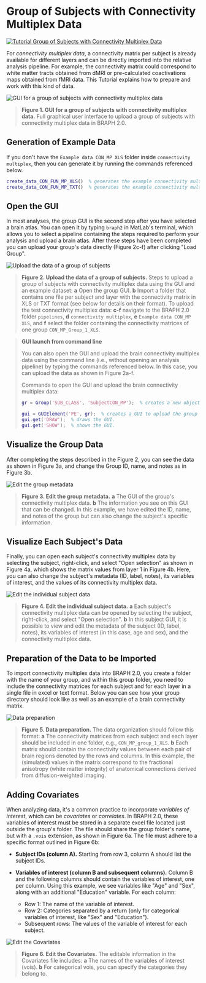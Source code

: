 # Group of Subjects with Connectivity Multiplex Data

[![Tutorial Group of Subjects with Connectivity Multiplex Data](https://img.shields.io/badge/PDF-Download-red?style=flat-square&logo=adobe-acrobat-reader)](tut_gr_con.pdf)

For *connectivity multiplex data*, a connectivity matrix per subject is already available for different layers and can be directly imported into the relative analysis pipeline. For example, the connectivity matrix could correspond to white matter tracts obtained from dMRI or pre-calculated coactivations maps obtained from fMRI data. This Tutorial explains how to prepare and work with this kind of data.

![GUI for a group of subjects with connectivity multiplex data](fig01.jpg)
> 
> **Figure 1. GUI for a group of subjects with connectivity multiplex data.**
> Full graphical user interface to upload a group of subjects with connectivity multiplex data in BRAPH 2.0.

## Generation of Example Data

If you don't have the `Example data CON_MP XLS` folder inside `connectivity multiplex`, then you can generate it by running the commands referenced below.

```matlab
create_data_CON_FUN_MP_XLS()  % generates the example connectivity multiplex XLS data folder.
create_data_CON_FUN_MP_TXT()  % generates the example connectivity multiplex TXT data folder.
```

## Open the GUI

In most analyses, the group GUI is the second step after you have selected a brain atlas. You can open it by typing `braph2` in MatLab's terminal, which allows you to select a pipeline containing the steps required to perform your analysis and upload a brain atlas. After these steps have been completed you can upload your group's data directly (Figure 2c-f) after clicking "Load Group". 

![Upload the data of a group of subjects](fig02.jpg)
> 
> **Figure 2. Upload the data of a group of subjects.**
> Steps to upload a group of subjects with connectivity multiplex data using the GUI and an example dataset:
> **a** Open the group GUI.
> **b** Import a folder that contains one file per subject and layer with the connectivity matrix in XLS or TXT format (see below for details on their format).
> To upload the test connectivity multiplex data:
> **c-f** navigate to the BRAPH 2.0 folder `pipelines`, **d** `connectivity multiplex`, **e** `Example data CON_MP XLS`, and **f** select the folder containing the connectivity matrices of one group `CON_MP_Group_1_XLS`.

> **GUI launch from command line**
>
> You can also open the GUI and upload the brain connectivity multiplex data using the command line (i.e., without opening an analysis pipeline) by typing the commands referenced below. In this case, you can upload the data as shown in Figure 2a-f.
> 
> Commands to open the GUI and upload the brain connectivity multiplex data:
> 
> ```matlab
> gr = Group('SUB_CLASS', 'SubjectCON_MP');  % creates a new object Group with subjects with connectivity multiplex data, i.e., SubjectCON_MP.
> 
> gui = GUIElement('PE', gr);  % creates a GUI to upload the group data.
> gui.get('DRAW');  % draws the GUI.
> gui.get('SHOW');  % shows the GUI.
> ```

## Visualize the Group Data

After completing the steps described in the Figure 2, you can see the data as shown in Figure 3a, and change the Group ID, name, and notes as in Figure 3b.

![Edit the group metadata](fig03.jpg)
> 
> **Figure 3. Edit the group metadata.** 
> **a** The GUI of the group's connectivity multiplex data.
> **b** The information you see on this GUI that can be changed. In this example, we have edited the ID, name, and notes of the group but can also change the subject's specific information.

## Visualize Each Subject's Data

Finally, you can open each subject's connectivity multiplex data by selecting the subject, right-click, and select "Open selection" as shown in Figure 4a, which shows the matrix values from layer 1  in Figure 4b. Here, you can also change the subject's metadata (ID, label, notes), its variables of interest, and the values of its connectivity multiplex data.

![Edit the individual subject data](fig04.jpg)
> 
> **Figure 4. Edit the individual subject data.** 
> **a** Each subject's connectivity multiplex data can be opened by selecting the subject, right-click, and select "Open selection".
> **b** In this subject GUI, it is possible to view and edit the metadata of the subject (ID, label, notes), its variables of interest (in this case, age and sex), and the connectivity multiplex data. 

## Preparation of the Data to be Imported

To import connectivity multiplex data into BRAPH 2.0, you create a folder with the name of your group, and within this group folder, you need to include the connectivity matrices for each subject and for each layer in a single file in excel or text format. Below you can see how your group directory should look like as well as an example of a brain connectivity matrix.

![Data preparation](fig05.jpg)
>
> **Figure 5. Data preparation.**
> The data organization should follow this format:
> **a** The connectivity matrices from each subject and each layer should be included in one folder, e.g., `CON_MP_group_1_XLS`.
> **b** Each matrix should contain the connectivity values between each pair of brain regions denoted by the rows and columns. In this example, the (simulated) values in the matrix correspond to the fractional anisotropy (white matter integrity) of anatomical connections derived from diffusion-weighted imaging.

## Adding Covariates

When analyzing data, it's a common practice to incorporate *variables of interest*, which can be *covariates* or *correlates*. In BRAPH 2.0, these variables of interest must be stored in a separate excel file located just outside the group's folder. The file should share the group folder's name, but with a `.vois` extension, as shown in Figure 6a. The file must adhere to a specific format outlined in Figure 6b:

- **Subject IDs (column A).** Starting from row 3, column A should list the subject IDs.
  
- **Variables of interest (column B and subsequent columns).** Column B and the following columns should contain the variables of interest, one per column. Using this example, we see variables like "Age" and "Sex", along with an additional "Education" variable. For each column:
  - Row 1: The name of the variable of interest.
  - Row 2: Categories separated by a return (only for categorical variables of interest, like "Sex" and "Education").
  - Subsequent rows: The values of the variable of interest for each subject.

![Edit the Covariates](fig06.jpg)
>
> **Figure 6. Edit the Covariates.**
> The editable information in the Covariates file includes:
> **a** The names of the variables of interest (vois).
> **b** For categorical vois, you can specify the categories they belong to.

